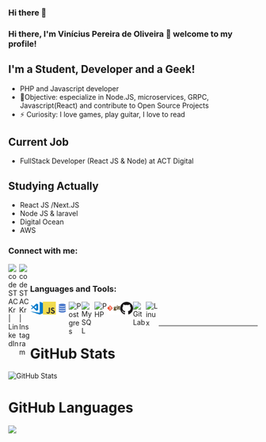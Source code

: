 ### Hi there 👋
### Hi there, I'm Vinícius Pereira de Oliveira 👋 welcome to my profile!

## I'm a Student, Developer and a Geek!

- PHP and Javascript  developer
- 🥇Objective: especialize in Node.JS, microservices, GRPC, Javascript(React) and contribute to Open Source Projects
- ⚡ Curiosity: I love games, play guitar, I love to read

## Current Job
- FullStack Developer (React JS & Node) at ACT Digital

## Studying Actually
- React JS /Next.JS
- Node JS & laravel
- Digital Ocean
- AWS

### Connect with me:

[<img align="left" alt="codeSTACKr | LinkedIn" width="22px" src="https://cdn.jsdelivr.net/npm/simple-icons@v3/icons/linkedin.svg" />][linkedin]
[<img align="left" alt="codeSTACKr | Instagram" width="22px" src="https://cdn.jsdelivr.net/npm/simple-icons@v3/icons/instagram.svg" />][instagram]

<br />

### Languages and Tools:

<img align="left" alt="Visual Studio Code" width="26px" src="https://raw.githubusercontent.com/github/explore/80688e429a7d4ef2fca1e82350fe8e3517d3494d/topics/visual-studio-code/visual-studio-code.png" />
<img align="left" alt="JavaScript" width="26px" src="https://raw.githubusercontent.com/github/explore/80688e429a7d4ef2fca1e82350fe8e3517d3494d/topics/javascript/javascript.png" />

<img align="left" alt="SQL" width="26px" src="https://raw.githubusercontent.com/github/explore/80688e429a7d4ef2fca1e82350fe8e3517d3494d/topics/sql/sql.png" />
<img align="left" alt="Postgres" width="26px" src="https://simpleicons.org/icons/postgresql.svg" />
<img align="left" alt="MySQL" width="26px" src="https://simpleicons.org/icons/mysql.svg"/>
<img align="left" alt="PHP" width="26px" src="https://simpleicons.org/icons/php.svg"/>
<img align="left" alt="Git" width="26px" src="https://raw.githubusercontent.com/github/explore/80688e429a7d4ef2fca1e82350fe8e3517d3494d/topics/git/git.png" />
<img align="left" alt="GitHub" width="26px" src="https://raw.githubusercontent.com/github/explore/78df643247d429f6cc873026c0622819ad797942/topics/github/github.png" />
<img align="left" alt="GitLab" width="26px" src="https://simpleicons.org/icons/gitlab.svg"/>
<img align="left" alt="Linux" width="26px" src="https://simpleicons.org/icons/linux.svg"/>

<br />
<br />

---

<h1>GitHub Stats</h1>
<p><img src="https://github-readme-stats.vercel.app/api?username=DEVinicius&amp;show_icons=true" alt="GitHub Stats"></p>

<h1>GitHub Languages</h1>
<p><img align="left" src="https://github-readme-stats.vercel.app/api/top-langs/?username=DEVinicius&layout=compact&hide=html" /></p>

[instagram]: https://www.instagram.com/vini_ocara/
[linkedin]: https://www.linkedin.com/in/vinicius-dev/

